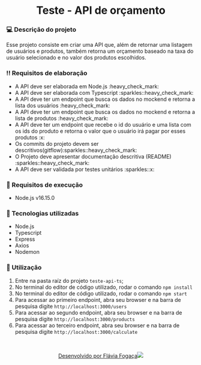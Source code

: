 <h1 align="center"> Teste - API de orçamento </h1>

### 💻 Descrição do projeto

Esse projeto consiste em criar uma API que, além de retornar uma listagem de usuários e produtos, também retorna um orçamento baseado na taxa do usuário selecionado e no valor dos produtos escolhidos.

### :bangbang: Requisitos de elaboração

<ul>
  <li>A API deve ser elaborada em Node.js :heavy_check_mark:</li> 
  <li>A API deve ser elaborada com Typescript :sparkles::heavy_check_mark:</li>
  <li>A API deve ter um endpoint que busca os dados no mockend e retorna a lista dos usuários :heavy_check_mark:</li> 
  <li>A API deve ter um endpoint que busca os dados no mockend e retorna a lista de produtos :heavy_check_mark:</li>
  <li>A API deve ter um endpoint que recebe o id do usuário e uma lista com os ids do produto e retorna o valor que o usuário irá pagar por esses produtos :x:</li>
  <li>Os commits do projeto devem ser descritivos(gitflow):sparkles::heavy_check_mark:</li>
  <li>O Projeto deve apresentar documentação descritiva (README) :sparkles::heavy_check_mark:</li>
  <li>A API deve ser validada por testes unitários :sparkles::x:</li>
</ul>

### 📝 Requisitos de execução 

<ul>
    <li>Node.js v16.15.0
</ul>

### 🚀 Tecnologias utilizadas 

<ul>
    <li>Node.js</li>
    <li>Typescript</li>
    <li>Express</li>
    <li>Axios</li>
    <li>Nodemon</li>
</ul>

### 📣 Utilização

1. Entre na pasta raíz do projeto `teste-api-ts`;
2. No terminal do editor de código utilizado, rodar o comando `npm install`
3. No terminal do editor de código utilizado, rodar o comando `npm start`
4. Para acessar ao primeiro endpoint, abra seu browser e na barra de pesquisa digite `http://localhost:3000/users`
5. Para acessar ao segundo endpoint, abra seu browser e na barra de pesquisa digite `http://localhost:3000/products`
6. Para acessar ao terceiro endpoint, abra seu browser e na barra de pesquisa digite `http://localhost:3000/calculate`

</br>
<p align="center">
  <a href="https://github.com/flaviafogaca">Desenvolvido por Flávia Fogaça<img src="https://github.githubassets.com/images/icons/emoji/octocat.png"></a>
</p>
